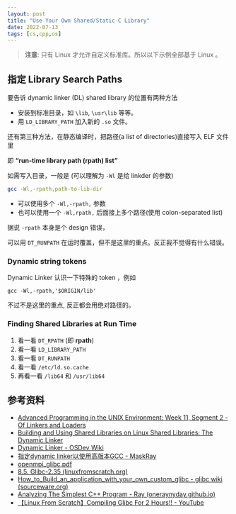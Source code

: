 ```yaml
---
layout: post
title: "Use Your Own Shared/Static C Library"
date: 2022-07-13
tags: [cs,cpp,os]
---
```


> **注意**: 
> 只有 Linux 才允许自定义标准库。所以以下示例全部基于 Linux 。
## 指定 Library Search Paths 

要告诉 dynamic linker (DL) shared library 的位置有两种方法

* 安装到标准目录，如 `\lib`, `\usr\lib` 等等。
* 用 `LD_LIBRARY_PATH` 加入新的 `.so` 文件。

还有第三种方法，在静态编译时，把路径(a list of directories)直接写入 ELF 文件里 

即 **“run-time library path (rpath) list”**

如需写入目录，一般是
(可以理解为 `-Wl` 是给 linkder 的参数)

```bash
gcc -Wl,-rpath,path-to-lib-dir
```
* 可以使用多个 `-Wl,-rpath,` 参数
* 也可以使用一个 `-Wl,rpath,` 后面接上多个路径(使用 colon-separated list)

据说 `-rpath` 本身是个 design 错误，

可以用 `DT_RUNPATH` 在运时覆盖，但不是这里的重点。反正我不觉得有什么错误。

### Dynamic string tokens
Dynamic Linker 认识一下特殊的 token ，例如 

```
gcc -Wl,-rpath,'$ORIGIN/lib'
```

不过不是这里的重点, 反正都会用绝对路径的。

### Finding Shared Libraries at Run Time 
1. 看一看 `DT_RPATH` (即 **rpath**)
2. 看一看 `LD_LIBRARY_PATH`
3. 看一看 `DT_RUNPATH`
4. 看一看 `/etc/ld.so.cache`
5. 再看一看 `/lib64` 和 `/usr/lib64`




## 参考资料
* [Advanced Programming in the UNIX Environment: Week 11, Segment 2 - Of Linkers and Loaders](https://www.youtube.com/watch?v=8KWuz7gLycc&t=508s)
* [Building and Using Shared Libraries on Linux Shared Libraries: The Dynamic Linker](https://man7.org/training/download/shlib_dynlinker_slides.pdf)
* [Dynamic Linker - OSDev Wiki](https://wiki.osdev.org/Dynamic_Linker)
* [指定dynamic linker以使用高版本GCC - MaskRay](https://maskray.me/blog/2015-09-29-specify-dynamic-linker-to-use-higher-version-gcc)
* [openmpi_glibc.pdf](https://www.mail-archive.com/users@lists.open-mpi.org/msg32324/openmpi_glibc.pdf)
* [8.5. Glibc-2.35 (linuxfromscratch.org)](https://www.linuxfromscratch.org/lfs/view/stable/chapter08/glibc.html)
* [How_to_Build_an_application_with_your_own_custom_glibc - glibc wiki (sourceware.org)](https://sourceware.org/glibc/wiki/Tips_and_Tricks/How_to_Build_an_application_with_your_own_custom_glibc)
* [Analyzing The Simplest C++ Program - Ray (oneraynyday.github.io)](https://oneraynyday.github.io/dev/2020/05/03/Analyzing-The-Simplest-C++-Program/)
* [【Linux From Scratch】Compiling Glibc For 2 Hours!! - YouTube](https://www.youtube.com/watch?v=WjSOXMZWWgU)

